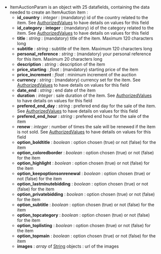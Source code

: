   * ItemAuctionParam is an object with 25 datafields, containing the data needed to create an ItemAuction item :
    * **id\_country** : _integer_ : (mandatory) id of the country related to the item. See [AuthorizedValues](AuthorizedValues.md) to have details on values for this field
    * **id\_category** : **integer** : (mandatory) id of the category related to the item. See [AuthorizedValues](AuthorizedValues.md) to have details on values for this field
    * **title** : _string_ : (mandatory) title of the item. Maximum 120 characters long
    * **subtitle** : _string_ : subtitle of the item. Maximum 120 characters long
    * **personal\_reference** : _string_ : (mandatory) your personal reference for this item. Maximum 20 characters long
    * **description** : _string_ : description of the item
    * **price\_starting** : _float_ : (mandatory) starting price of the item
    * **price\_increment** : _float_ : minimum increment of the auction
    * **currency** : _string_ : (mandatory) currency set for the item. See [AuthorizedValues](AuthorizedValues.md) to have details on values for this field
    * **date\_end** : _string_ : end date of the item
    * **duration** : _integer_ : sale duration of the item. See [AuthorizedValues](AuthorizedValues.md) to have details on values for this field
    * **prefered\_end\_day** : _string_ : prefered end day for the sale of the item. See [AuthorizedValues](AuthorizedValues.md) to have details on values for this field
    * **prefered\_end\_hour** : _string_ : prefered end hour for the sale of the item
    * **renew** : _integer_ : number of times the sale will be renewed if the item is not sold. See [AuthorizedValues](AuthorizedValues.md) to have details on values for this field
    * **option\_boldtitle** : _boolean_ : option chosen (true) or not (false) for the item
    * **option\_coloredborder** : _boolean_ : option chosen (true) or not (false) for the item
    * **option\_highlight** : _boolean_ : option chosen (true) or not (false) for the item
    * **option\_keepoptionsonrenewal** : _boolean_ : option chosen (true) or not (false) for the item
    * **option\_lastminutebidding** : _boolean_ : option chosen (true) or not (false) for the item
    * **option\_privatebidding** : _boolean_ : option chosen (true) or not (false) for the item
    * **option\_subtitle** : _boolean_ : option chosen (true) or not (false) for the item
    * **option\_topcategory** : _boolean_ : option chosen (true) or not (false) for the item
    * **option\_toplisting** : _boolean_ : option chosen (true) or not (false) for the item
    * **option\_topmain** : _boolean_ : option chosen (true) or not (false) for the item
    * **images** : _array_ of [String](String.md) objects : url of the images